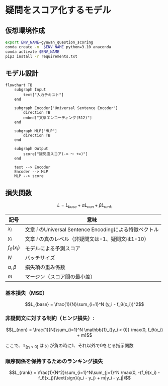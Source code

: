 # 疑問をスコア化するモデル

## 仮想環境作成
```bash
export ENV_NAME=gyuwan_question_scoring
conda create -n  $ENV_NAME python=3.10 anaconda
conda activate $ENV_NAME
pip3 install -r requirements.txt
```

## モデル設計
```mermaid
flowchart TB
    subgraph Input
        text["入力テキスト"]
    end

    subgraph Encoder["Universal Sentence Encoder"]
        direction TB
        embed["文章エンコーディング(512)"]
    end

    subgraph MLP["MLP"]
        direction TB
    end

    subgraph Output
        score["疑問度スコア(-∞ 〜 +∞)"]
    end

    text --> Encoder
    Encoder --> MLP
    MLP --> score
```

## 損失関数

$$L = L_{base} + αL_{non} + βL_{rank}$$

| 記号 | 意味 |
| --- | --- |
| $x_i$ | 文章 $i$ のUniversal Sentence Encodingによる特徴ベクトル |
| $y_i$ | 文章 $i$ の真のレベル（非疑問文は-1、疑問文は1-10） |
| $f_θ(x_i)$ | モデルによる予測スコア |
| $N$ | バッチサイズ |
| $α, β$ | 損失項の重み係数 |
| $m$ | マージン（スコア間の最小差） |

### 基本損失（MSE）
$$L_{base} = \frac{1}{N}\sum_{i=1}^N (y_i - f_θ(x_i))^2$$


### 非疑問文に対する制約（ヒンジ損失）:
$$L_{non} = \frac{1}{N}\sum_{i=1}^N \mathbb{1}_{[y_i < 0]} \max(0, f_θ(x_i) + m)$$

ここで、$\mathbb{1}_{[y_i < 0]}$ は $y_i$ が負の時に1、それ以外で0をとる指示関数

### 順序関係を保持するためのランキング損失
$$L_{rank} = \frac{1}{N^2}\sum_{i=1}^N\sum_{j=1}^N \max(0, -(f_θ(x_i) - f_θ(x_j))\text{sign}(y_i - y_j) + m|y_i - y_j|)$$